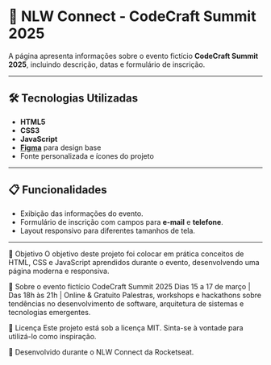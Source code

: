 # 🚀 NLW Connect - CodeCraft Summit 2025

A página apresenta informações sobre o evento fictício **CodeCraft Summit 2025**, incluindo descrição, datas e formulário de inscrição.

---

## 🛠 Tecnologias Utilizadas

- **HTML5**
- **CSS3**
- **JavaScript**
- **[Figma](https://figma.com/)** para design base
- Fonte personalizada e ícones do projeto

---

## 📋 Funcionalidades

- Exibição das informações do evento.
- Formulário de inscrição com campos para **e-mail** e **telefone**.
- Layout responsivo para diferentes tamanhos de tela.

---

🎯 Objetivo
O objetivo deste projeto foi colocar em prática conceitos de HTML, CSS e JavaScript aprendidos durante o evento, desenvolvendo uma página moderna e responsiva.

📅 Sobre o evento fictício
CodeCraft Summit 2025
Dias 15 a 17 de março | Das 18h às 21h | Online & Gratuito
Palestras, workshops e hackathons sobre tendências no desenvolvimento de software, arquitetura de sistemas e tecnologias emergentes.

📄 Licença
Este projeto está sob a licença MIT. Sinta-se à vontade para utilizá-lo como inspiração.

💜 Desenvolvido durante o NLW Connect da Rocketseat.
